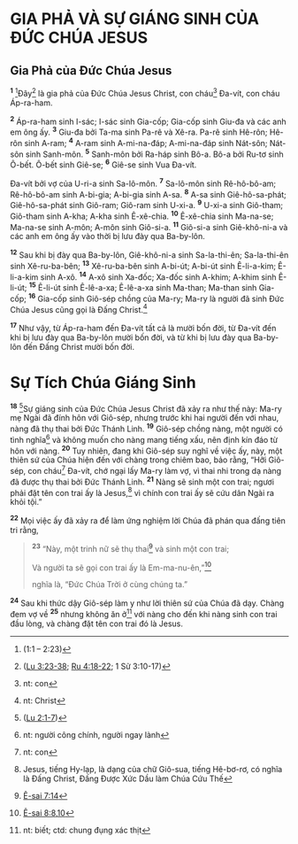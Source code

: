 # GIA PHẢ VÀ SỰ GIÁNG SINH CỦA ÐỨC CHÚA JESUS

## Gia Phả của Ðức Chúa Jesus
<sup><b>1</b></sup> [^1@-88d4f526-b4d3-4c22-9a87-6cbb6cd7cd6e]Ðây[^2@-88d4f526-b4d3-4c22-9a87-6cbb6cd7cd6e] là gia phả của Ðức Chúa Jesus Christ, con cháu[^1-88d4f526-b4d3-4c22-9a87-6cbb6cd7cd6e] Ða-vít, con cháu Áp-ra-ham.

<sup><b>2</b></sup> Áp-ra-ham sinh I-sác; I-sác sinh Gia-cốp; Gia-cốp sinh Giu-đa và các anh em ông ấy. <sup><b>3</b></sup> Giu-đa bởi Ta-ma sinh Pa-rê và Xê-ra. Pa-rê sinh Hê-rôn; Hê-rôn sinh A-ram; <sup><b>4</b></sup> A-ram sinh A-mi-na-đáp; A-mi-na-đáp sinh Nát-sôn; Nát-sôn sinh Sanh-môn. <sup><b>5</b></sup> Sanh-môn bởi Ra-háp sinh Bô-a. Bô-a bởi Ru-tơ sinh Ô-bết. Ô-bết sinh Giê-se; <sup><b>6</b></sup> Giê-se sinh Vua Ða-vít.

Ða-vít bởi vợ của U-ri-a sinh Sa-lô-môn. <sup><b>7</b></sup> Sa-lô-môn sinh Rê-hô-bô-am; Rê-hô-bô-am sinh A-bi-gia; A-bi-gia sinh A-sa. <sup><b>8</b></sup> A-sa sinh Giê-hô-sa-phát; Giê-hô-sa-phát sinh Giô-ram; Giô-ram sinh U-xi-a. <sup><b>9</b></sup> U-xi-a sinh Giô-tham; Giô-tham sinh A-kha; A-kha sinh Ê-xê-chia. <sup><b>10</b></sup> Ê-xê-chia sinh Ma-na-se; Ma-na-se sinh A-môn; A-môn sinh Giô-si-a. <sup><b>11</b></sup> Giô-si-a sinh Giê-khô-ni-a và các anh em ông ấy vào thời bị lưu đày qua Ba-by-lôn.

<sup><b>12</b></sup> Sau khi bị đày qua Ba-by-lôn, Giê-khô-ni-a sinh Sa-la-thi-ên; Sa-la-thi-ên sinh Xê-ru-ba-bên; <sup><b>13</b></sup> Xê-ru-ba-bên sinh A-bi-út; A-bi-út sinh Ê-li-a-kim; Ê-li-a-kim sinh A-xô. <sup><b>14</b></sup> A-xô sinh Xa-đốc; Xa-đốc sinh A-khim; A-khim sinh Ê-li-út; <sup><b>15</b></sup> Ê-li-út sinh Ê-lê-a-xa; Ê-lê-a-xa sinh Ma-than; Ma-than sinh Gia-cốp; <sup><b>16</b></sup> Gia-cốp sinh Giô-sép chồng của Ma-ry; Ma-ry là người đã sinh Ðức Chúa Jesus cũng gọi là Ðấng Christ.[^2-88d4f526-b4d3-4c22-9a87-6cbb6cd7cd6e]

<sup><b>17</b></sup> Như vậy, từ Áp-ra-ham đến Ða-vít tất cả là mười bốn đời, từ Ða-vít đến khi bị lưu đày qua Ba-by-lôn mười bốn đời, và từ khi bị lưu đày qua Ba-by-lôn đến Ðấng Christ mười bốn đời.

# Sự Tích Chúa Giáng Sinh
<sup><b>18</b></sup> [^3@-88d4f526-b4d3-4c22-9a87-6cbb6cd7cd6e]Sự giáng sinh của Ðức Chúa Jesus Christ đã xảy ra như thế này: Ma-ry mẹ Ngài đã đính hôn với Giô-sép, nhưng trước khi hai người đến với nhau, nàng đã thụ thai bởi Ðức Thánh Linh. <sup><b>19</b></sup> Giô-sép chồng nàng, một người có tình nghĩa[^3-88d4f526-b4d3-4c22-9a87-6cbb6cd7cd6e] và không muốn cho nàng mang tiếng xấu, nên định kín đáo từ hôn với nàng. <sup><b>20</b></sup> Tuy nhiên, đang khi Giô-sép suy nghĩ về việc ấy, này, một thiên sứ của Chúa hiện đến với chàng trong chiêm bao, bảo rằng, “Hỡi Giô-sép, con cháu[^4-88d4f526-b4d3-4c22-9a87-6cbb6cd7cd6e] Ða-vít, chớ ngại lấy Ma-ry làm vợ, vì thai nhi trong dạ nàng đã được thụ thai bởi Ðức Thánh Linh. <sup><b>21</b></sup> Nàng sẽ sinh một con trai; ngươi phải đặt tên con trai ấy là Jesus,[^5-88d4f526-b4d3-4c22-9a87-6cbb6cd7cd6e] vì chính con trai ấy sẽ cứu dân Ngài ra khỏi tội.”

<sup><b>22</b></sup> Mọi việc ấy đã xảy ra để làm ứng nghiệm lời Chúa đã phán qua đấng tiên tri rằng,

> <sup><b>23</b></sup> “Này, một trinh nữ sẽ thụ thai[^4@-88d4f526-b4d3-4c22-9a87-6cbb6cd7cd6e] và sinh một con trai;
> 
> Và người ta sẽ gọi con trai ấy là Em-ma-nu-ên,”[^5@-88d4f526-b4d3-4c22-9a87-6cbb6cd7cd6e]
> 
> nghĩa là, “Ðức Chúa Trời ở cùng chúng ta.”

<sup><b>24</b></sup> Sau khi thức dậy Giô-sép làm y như lời thiên sứ của Chúa đã dạy. Chàng đem vợ về <sup><b>25</b></sup> nhưng không ăn ở[^6-88d4f526-b4d3-4c22-9a87-6cbb6cd7cd6e] với nàng cho đến khi nàng sinh con trai đầu lòng, và chàng đặt tên con trai đó là Jesus.

[^1-88d4f526-b4d3-4c22-9a87-6cbb6cd7cd6e]: nt: con
[^2-88d4f526-b4d3-4c22-9a87-6cbb6cd7cd6e]: nt: Christ
[^3-88d4f526-b4d3-4c22-9a87-6cbb6cd7cd6e]: nt: người công chính, người ngay lành
[^4-88d4f526-b4d3-4c22-9a87-6cbb6cd7cd6e]: nt: con
[^5-88d4f526-b4d3-4c22-9a87-6cbb6cd7cd6e]: Jesus, tiếng Hy-lạp, là dạng của chữ Giô-sua, tiếng Hê-bơ-rơ, có nghĩa là Ðấng Christ, Ðấng Ðược Xức Dầu làm Chúa Cứu Thế
[^6-88d4f526-b4d3-4c22-9a87-6cbb6cd7cd6e]: nt: biết; ctd: chung đụng xác thịt
[^1@-88d4f526-b4d3-4c22-9a87-6cbb6cd7cd6e]: (1:1 – 2:23)
[^2@-88d4f526-b4d3-4c22-9a87-6cbb6cd7cd6e]: ([Lu 3:23-38](/passage/?search=Luke.3.23-Luke.3.38\&version=BD2011); [Ru 4:18-22](/passage/?search=Ruth.4.18-Ruth.4.22\&version=BD2011); 1 Sử 3:10-17)
[^3@-88d4f526-b4d3-4c22-9a87-6cbb6cd7cd6e]: ([Lu 2:1-7](/passage/?search=Luke.2.1-Luke.2.7\&version=BD2011))
[^4@-88d4f526-b4d3-4c22-9a87-6cbb6cd7cd6e]: [Ê-sai 7:14](/passage/?search=Isa.7.14\&version=BD2011)
[^5@-88d4f526-b4d3-4c22-9a87-6cbb6cd7cd6e]: [Ê-sai 8:8](/passage/?search=Isa.8.8\&version=BD2011),[10](/passage/?search=Isa.8.10\&version=BD2011)